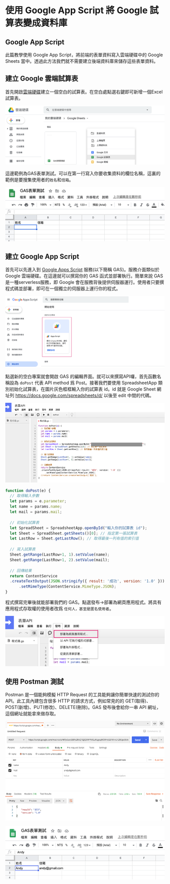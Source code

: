 
# 使用 Google App Script 將 Google 試算表變成資料庫
## Google App Script
此篇教學使用 Google App Script，將前端的表單資料寫入雲端硬碟中的 Google Sheets 當中。透過此方法我們就不需要建立後端資料庫來儲存這些表單資料。

## 建立 Google 雲端試算表
首先開啟[雲端硬碟](https://drive.google.com/)建立一個空白的試算表。在空白處點選右鍵即可新增一個Excel試算表。

![](./screenshot/img20200804-1.png)

這邊範例為GAS表單測試。可以在第一行寫入你要收集資料的欄位名稱，這裏的範例是要搜集使用者的`姓名`和`信箱`。

![](./screenshot/img20200804-2.png)

## 建立 Google App Script
首先可以先進入到 [Google Apps Script](https://script.google.com/home/start) 服務(以下簡稱 GAS)。服務介面類似於 Google 雲端硬碟。在這邊就可以撰寫你的 GAS 函式並部署執行。簡單來說 GAS 是一種serverless服務，即 Google 會在服務背後提供伺服器運行。使用者只要撰程式碼並部署，即可在一個獨立的伺服器上運行你的程式。

![](./screenshot/img20200804-3.png)

點選新的空白專案就會開啟 GAS 的編輯界面。就可以來撰寫API囉，首先函數名稱設為 `doPost` 代表 API method 爲 Post。接著我們要使用 SpreadsheetApp 類別初始化試算表，在圖片灰色框框輸入你的試算表 id。id 就是 Google Sheet 網址列 https://docs.google.com/spreadsheets/d/ 以後至 edit 中間的代碼。

![](./screenshot/img20200804-4.png)

```js
function doPost(e) {
  // 取得輸入參數
  let params = e.parameter; 
  let name = params.name;
  let mail = params.mail;
 
  // 初始化試算表
  let SpreadSheet = SpreadsheetApp.openById("輸入你的試算表 id");
  let Sheet = SpreadSheet.getSheets()[0]; // 指定第一張試算表
  let LastRow = Sheet.getLastRow(); // 取得最後一列有值的索引值

  // 寫入試算表
  Sheet.getRange(LastRow+1, 1).setValue(name);
  Sheet.getRange(LastRow+1, 2).setValue(mail);
  
  // 回傳結果
  return ContentService
  .createTextOutput(JSON.stringify({ result: '成功', version: '1.0' }))
      .setMimeType(ContentService.MimeType.JSON); 
}
```

程式撰寫完畢後就能部署我們的 GAS。點選發布→部署為網頁應用程式。將具有應用程式存取權的使用者改爲 `任何人，甚至是匿名使用者`。

![](./screenshot/img20200804-6.png)

## 使用 Postman 測試
Postman 是一個能夠模擬 HTTP Request 的工具能夠讓你簡單快速的測試你的 API。此工具內建包含很多 HTTP 的請求方式，例如常見的的 GET(取得)、POST(新增)、PUT(修改)、DELETE(刪除)。GAS 發布後會給你一串 API 網址，這個網址就能拿來做存取。

![](./screenshot/img20200804-5.png)

![](./screenshot/img20200804-7.png)